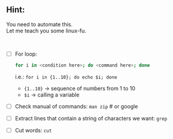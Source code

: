 ## Hint:
You need to automate this. <br>
Let me teach you some linux-fu. <br>

<br>

- [ ] For loop:<br>
  ```bash
  for i in <condition here>; do <command here>; done
  ```
  i.e.: `for i in {1..10}; do echo $i; done`
  - `{1..10}` -> sequence of numbers from 1 to 10
  - `$i` -> calling a variable

- [ ] Check manual of commands:
  `man zip` # or google 

- [ ] Extract lines that contain a string of characters we want:
  `grep `

- [ ] Cut words:
  `cut`
